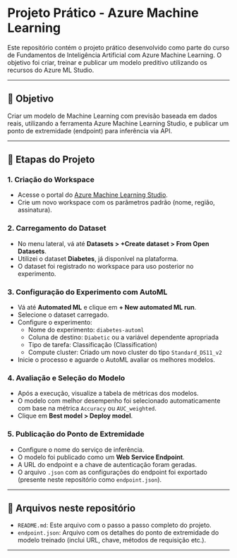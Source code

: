 # Projeto Prático - Azure Machine Learning

Este repositório contém o projeto prático desenvolvido como parte do curso de Fundamentos de Inteligência Artificial com Azure Machine Learning. O objetivo foi criar, treinar e publicar um modelo preditivo utilizando os recursos do Azure ML Studio.

---

## 📌 Objetivo

Criar um modelo de Machine Learning com previsão baseada em dados reais, utilizando a ferramenta Azure Machine Learning Studio, e publicar um ponto de extremidade (endpoint) para inferência via API.

---

## 🔧 Etapas do Projeto

### 1. Criação do Workspace
- Acesse o portal do [Azure Machine Learning Studio](https://ml.azure.com).
- Crie um novo workspace com os parâmetros padrão (nome, região, assinatura).

### 2. Carregamento do Dataset
- No menu lateral, vá até **Datasets > +Create dataset > From Open Datasets**.
- Utilizei o dataset **Diabetes**, já disponível na plataforma.
- O dataset foi registrado no workspace para uso posterior no experimento.

### 3. Configuração do Experimento com AutoML
- Vá até **Automated ML** e clique em **+ New automated ML run**.
- Selecione o dataset carregado.
- Configure o experimento:
  - Nome do experimento: `diabetes-automl`
  - Coluna de destino: `Diabetic` ou a variável dependente apropriada
  - Tipo de tarefa: Classificação (Classification)
  - Compute cluster: Criado um novo cluster do tipo `Standard_DS11_v2`
- Inicie o processo e aguarde o AutoML avaliar os melhores modelos.

### 4. Avaliação e Seleção do Modelo
- Após a execução, visualize a tabela de métricas dos modelos.
- O modelo com melhor desempenho foi selecionado automaticamente com base na métrica `Accuracy` ou `AUC_weighted`.
- Clique em **Best model > Deploy model**.

### 5. Publicação do Ponto de Extremidade
- Configure o nome do serviço de inferência.
- O modelo foi publicado como um **Web Service Endpoint**.
- A URL do endpoint e a chave de autenticação foram geradas.
- O arquivo `.json` com as configurações do endpoint foi exportado (presente neste repositório como `endpoint.json`).

---

## 📁 Arquivos neste repositório

- `README.md`: Este arquivo com o passo a passo completo do projeto.
- `endpoint.json`: Arquivo com os detalhes do ponto de extremidade do modelo treinado (inclui URL, chave, métodos de requisição etc.).

---
